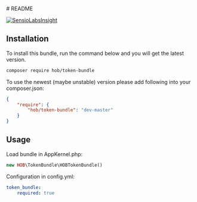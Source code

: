 # README

[![SensioLabsInsight](https://insight.sensiolabs.com/projects/d2080982-fddd-4880-a5ec-c7fc9ccf7608/big.png)](https://insight.sensiolabs.com/projects/d2080982-fddd-4880-a5ec-c7fc9ccf7608)

## Installation
To install this bundle, run the command below and you will get the latest version.

``` bash
composer require hob/token-bundle
```

To use the newest (maybe unstable) version please add following into your composer.json:

``` json
{
    "require": {
        "hob/token-bundle": "dev-master"
    }
}
```


## Usage
Load bundle in AppKernel.php:
``` php
new HOB\TokenBundle\HOBTokenBundle()
```

Configuration in config.yml:
``` yaml
token_bundle:
    required: true
```
